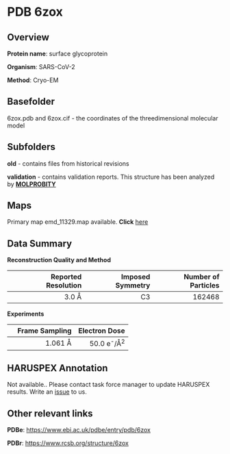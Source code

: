 # PDB 6zox

## Overview

**Protein name**: surface glycoprotein

**Organism**: SARS-CoV-2

**Method**: Cryo-EM



## Basefolder

6zox.pdb and 6zox.cif - the coordinates of the threedimensional molecular model

## Subfolders



**old** - contains files from historical revisions

**validation** - contains validation reports. This structure has been analyzed by   [**MOLPROBITY**](https://github.com/thorn-lab/coronavirus_structural_task_force/tree/master/pdb/surface_glycoprotein/SARS-CoV-2/6zox/validation/molprobity)   



## Maps

Primary map emd_11329.map available. **Click** [here](http://ftp.wwpdb.org/pub/emdb/structures/EMD-11329/map/) 

## Data Summary
**Reconstruction Quality and Method**

|   | Reported Resolution | Imposed Symmetry | Number of Particles |
|---|-------------:|----------------:|--------------:|
|   |3.0 Å|C3|162468|

**Experiments**

|   | Frame Sampling | Electron Dose |
|---|-------------:|----------------:|
|   |1.061 Å|50.0 e<sup>-</sup>/Å<sup>2</sup>|

## HARUSPEX Annotation

Not available.. Please contact task force manager to update HARUSPEX results. Write an [issue](https://github.com/thorn-lab/coronavirus_structural_task_force/issues) to us.

## Other relevant links 
**PDBe**:  https://www.ebi.ac.uk/pdbe/entry/pdb/6zox
 
**PDBr**: https://www.rcsb.org/structure/6zox 
